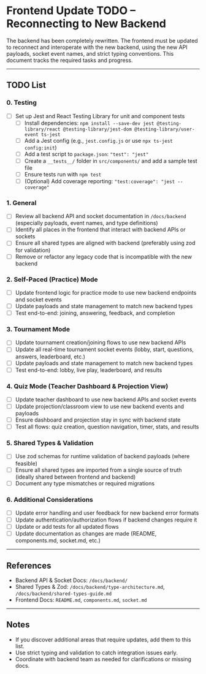 # Frontend Update TODO – Reconnecting to New Backend

The backend has been completely rewritten. The frontend must be updated to reconnect and interoperate with the new backend, using the new API payloads, socket event names, and strict typing conventions. This document tracks the required tasks and progress.

---

## TODO List

### 0. Testing
- [ ] Set up Jest and React Testing Library for unit and component tests
    - [ ] Install dependencies: `npm install --save-dev jest @testing-library/react @testing-library/jest-dom @testing-library/user-event ts-jest`
    - [ ] Add a Jest config (e.g., `jest.config.js` or use `npx ts-jest config:init`)
    - [ ] Add a test script to `package.json`: `"test": "jest"`
    - [ ] Create a `__tests__/` folder in `src/components/` and add a sample test file
    - [ ] Ensure tests run with `npm test`
    - [ ] (Optional) Add coverage reporting: `"test:coverage": "jest --coverage"`

### 1. General
- [ ] Review all backend API and socket documentation in `/docs/backend` (especially payloads, event names, and type definitions)
- [ ] Identify all places in the frontend that interact with backend APIs or sockets
- [ ] Ensure all shared types are aligned with backend (preferably using zod for validation)
- [ ] Remove or refactor any legacy code that is incompatible with the new backend

### 2. Self-Paced (Practice) Mode
- [ ] Update frontend logic for practice mode to use new backend endpoints and socket events
- [ ] Update payloads and state management to match new backend types
- [ ] Test end-to-end: joining, answering, feedback, and completion

### 3. Tournament Mode
- [ ] Update tournament creation/joining flows to use new backend APIs
- [ ] Update all real-time tournament socket events (lobby, start, questions, answers, leaderboard, etc.)
- [ ] Update payloads and state management to match new backend types
- [ ] Test end-to-end: lobby, live play, leaderboard, and results

### 4. Quiz Mode (Teacher Dashboard & Projection View)
- [ ] Update teacher dashboard to use new backend APIs and socket events
- [ ] Update projection/classroom view to use new backend events and payloads
- [ ] Ensure dashboard and projection stay in sync with backend state
- [ ] Test all flows: quiz creation, question navigation, timer, stats, and results

### 5. Shared Types & Validation
- [ ] Use zod schemas for runtime validation of backend payloads (where feasible)
- [ ] Ensure all shared types are imported from a single source of truth (ideally shared between frontend and backend)
- [ ] Document any type mismatches or required migrations

### 6. Additional Considerations
- [ ] Update error handling and user feedback for new backend error formats
- [ ] Update authentication/authorization flows if backend changes require it
- [ ] Update or add tests for all updated flows
- [ ] Update documentation as changes are made (README, components.md, socket.md, etc.)

---

## References
- Backend API & Socket Docs: `/docs/backend/`
- Shared Types & Zod: `/docs/backend/type-architecture.md`, `/docs/backend/shared-types-guide.md`
- Frontend Docs: `README.md`, `components.md`, `socket.md`

---

## Notes
- If you discover additional areas that require updates, add them to this list.
- Use strict typing and validation to catch integration issues early.
- Coordinate with backend team as needed for clarifications or missing docs.
